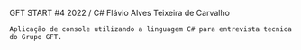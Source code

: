 GFT START #4 2022 / C# Flávio Alves Teixeira de Carvalho

    Aplicação de console utilizando a linguagem C# para entrevista tecnica do Grupo GFT.

